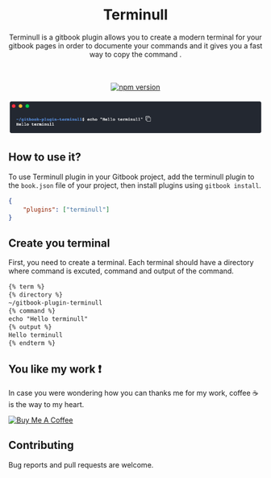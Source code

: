 
<div align="center">
 <h1> Terminull </h1>
 <p>Terminull is a gitbook plugin allows you to create a modern terminal for your gitbook pages in order to documente your commands and it gives you a fast way to copy the command .</p>
  <br>
  <br>
	<a href="https://www.npmjs.com/package/gitbook-plugin-terminull"><img src="https://badge.fury.io/js/1.0.3.svg" alt="npm version" height="18"></a>
  <br>
  <br>
  <img src="./resources/terminull.png">
</div>


## How to use it?
To use Terminull plugin in your Gitbook project, add the terminull plugin to the `book.json` file of your project, then install plugins using `gitbook install`.

```json
{
    "plugins": ["terminull"]
}
```

## Create you terminal

First, you need to create a terminal. Each terminal should have a directory where command is excuted, command and output of the command.

```
{% term %}
{% directory %}
~/gitbook-plugin-terminull
{% command %}
echo "Hello terminull"
{% output %}
Hello terminull
{% endterm %}
```
## You like my work :exclamation:
In case you were wondering how you can thanks me for my work, coffee :coffee: is the way to my heart.   

<a href="https://www.buymeacoffee.com/ridaeh" target="_blank"><img src="https://www.buymeacoffee.com/assets/img/custom_images/orange_img.png" alt="Buy Me A Coffee" ></a>



## Contributing
Bug reports and pull requests are welcome.